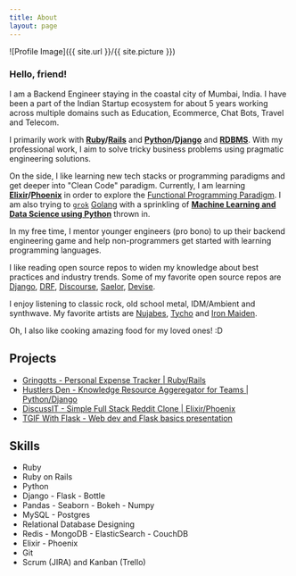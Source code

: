 ```yaml
---
title: About
layout: page
---
```

![Profile Image]({{ site.url }}/{{ site.picture }})

### Hello, friend!

I am a Backend Engineer staying in the coastal city of Mumbai, India. I have been a part of the Indian Startup ecosystem for about 5 years working across multiple domains such as Education, Ecommerce, Chat Bots, Travel and Telecom.

I primarily work with **[Ruby](https://www.ruby-lang.org/en/)/[Rails](https://rubyonrails.org/)** and **[Python](https://www.python.org/)/[Django](https://www.djangoproject.com/)** and [**RDBMS**](https://en.wikipedia.org/wiki/Relational_database). With my professional work, I aim to solve tricky business problems using pragmatic engineering solutions.

On the side, I like learning new tech stacks or programming paradigms and get deeper into "Clean Code" paradigm. Currently, I am learning **[Elixir](https://elixir-lang.org/)/[Phoenix](https://phoenixframework.org/)** in order to explore the [Functional Programming Paradigm](https://en.wikipedia.org/wiki/Functional_programming). I am also trying to [`grok`](https://www.urbandictionary.com/define.php?term=grok) [Golang](https://golang.org/) with a sprinkling of **[Machine Learning and Data Science using Python](https://www.python-course.eu/machine_learning.php)** thrown in.

In my free time, I mentor younger engineers (pro bono) to up their backend engineering game and help non-programmers get started with learning programming languages.

I like reading open source repos to widen my knowledge about best practices and industry trends. Some of my favorite open source repos are [Django](https://github.com/django/django), [DRF](https://github.com/encode/django-rest-framework), [Discourse](https://github.com/discourse/discourse), [Saelor](https://github.com/mirumee/saleor), [Devise](https://github.com/plataformatec/devise).

I enjoy listening to classic rock, old school metal, IDM/Ambient and synthwave. My favorite artists are [Nujabes](https://www.youtube.com/watch?v=TjFEHf6y7CU), [Tycho](https://www.youtube.com/watch?v=9kuNshckRIU) and [Iron Maiden](https://www.youtube.com/watch?v=Xg9aQvjMS60).

Oh, I also like cooking amazing food for my loved ones! :D

<h2>Projects</h2>

<ul>
	<li><a href="https://darth-dodo.github.io/gringotts-backend">Gringotts - Personal Expense Tracker | Ruby/Rails</a></li>
	<li><a href="https://darth-dodo.github.io/hustlers-den">Hustlers Den - Knowledge Resource Aggeregator for Teams | Python/Django</a></li>
	<li><a href="https://darth-dodo.github.io/discuss-it">DiscussIT - Simple Full Stack Reddit Clone | Elixir/Phoenix</a></li>
	<li><a href="https://darth-dodo.github.io/tgif-with-flask/">TGIF With Flask - Web dev and Flask basics presentation</a></li>
</ul>


<h2>Skills</h2>

<ul class="skill-list">
	<li>Ruby</li>
	<li>Ruby on Rails</li>
	<li>Python</li>
	<li>Django - Flask - Bottle</li>
	<li> Pandas - Seaborn - Bokeh - Numpy </li>
	<li>MySQL - Postgres</li>
	<li>Relational Database Designing</li>
	<li>Redis - MongoDB - ElasticSearch - CouchDB </li>
	<li>Elixir - Phoenix </li>
	<li>Git</li>
	<li>Scrum (JIRA) and Kanban (Trello)</li>
</ul>

